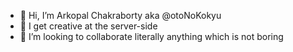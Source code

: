 - 👋 Hi, I’m  Arkopal Chakraborty aka @otoNoKokyu
- 👀 I get creative at the server-side
- 💞️ I’m looking to collaborate literally anything which is not boring

<!---
otoNoKokyu/otoNoKokyu is a ✨ special ✨ repository because its `README.md` (this file) appears on your GitHub profile.
You can click the Preview link to take a look at your changes.
--->
